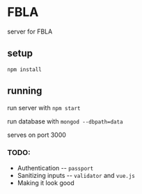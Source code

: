 # FBLA
server for FBLA

## setup
```
npm install
```

## running
run server with ```npm start```

run database with ```mongod --dbpath=data```

serves on port 3000

### TODO:
- Authentication -- ```passport```
- Sanitizing inputs -- ```validator``` and ```vue.js```
- Making it look good
